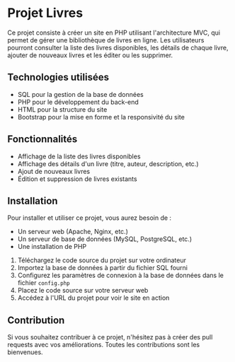 # Projet Livres

Ce projet consiste à créer un site en PHP utilisant l'architecture MVC, qui permet de gérer une bibliothèque de livres en ligne. Les utilisateurs pourront consulter la liste des livres disponibles, les détails de chaque livre, ajouter de nouveaux livres et les éditer ou les supprimer.


## Technologies utilisées

- SQL pour la gestion de la base de données
- PHP pour le développement du back-end
- HTML pour la structure du site
- Bootstrap pour la mise en forme et la responsivité du site

## Fonctionnalités

- Affichage de la liste des livres disponibles
- Affichage des détails d'un livre (titre, auteur, description, etc.)
- Ajout de nouveaux livres
- Édition et suppression de livres existants

## Installation

Pour installer et utiliser ce projet, vous aurez besoin de :

- Un serveur web (Apache, Nginx, etc.)
- Un serveur de base de données (MySQL, PostgreSQL, etc.)
- Une installation de PHP

1. Téléchargez le code source du projet sur votre ordinateur
2. Importez la base de données à partir du fichier SQL fourni
3. Configurez les paramètres de connexion à la base de données dans le fichier `config.php`
4. Placez le code source sur votre serveur web
5. Accédez à l'URL du projet pour voir le site en action

## Contribution

Si vous souhaitez contribuer à ce projet, n'hésitez pas à créer des pull requests avec vos améliorations. Toutes les contributions sont les bienvenues.
